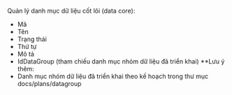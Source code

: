 Quản lý danh mục dữ liệu cốt lõi (data core):
- Mã
- Tên
- Trạng thái
- Thứ tự
- Mô tả
- IdDataGroup (tham chiếu danh mục nhóm dữ liệu đã triển khai)
**Lưu ý thêm:
- Danh mục nhóm dữ liệu đã triển khai theo kế hoạch trong thư mục docs/plans/datagroup